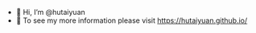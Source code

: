 - 👋 Hi, I’m @hutaiyuan
- 👀 To see my more information please visit https://hutaiyuan.github.io/

<!---
hutaiyuan/hutaiyuan is a ✨ special ✨ repository because its `README.md` (this file) appears on your GitHub profile.
You can click the Preview link to take a look at your changes.
--->
